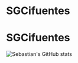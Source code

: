 ﻿# SGCifuentes
# SGCifuentes

![Sebastian's GitHub stats](https://github-readme-stats.vercel.app/api?username=SGCifuentes&show_icons=true&theme=tokyonight)
